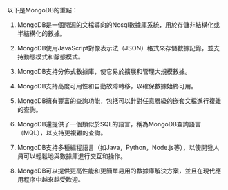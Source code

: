 

以下是MongoDB的重點：

1. MongoDB是一個開源的文檔導向的Nosql數據庫系統，用於存儲非結構化或半結構化的數據。

2. MongoDB使用JavaScript對像表示法（JSON）格式來存儲數據記錄，並支持動態模式和靜態模式。

3. MongoDB支持分佈式數據庫，使它易於擴展和管理大規模數據。

4. MongoDB支持高度可用性和自動故障轉移，以確保數據始終可用。

5. MongoDB擁有豐富的查詢功能，包括可以針對任意層級的嵌套文檔進行複雜的查詢。

6. MongoDB還提供了一個類似於SQL的語言，稱為MongoDB查詢語言（MQL），以支持更複雜的查詢。

7. MongoDB支持多種編程語言（如Java，Python，Node.js等），以使開發人員可以輕鬆地與數據庫進行交互和操作。

8. MongoDB可以提供更高性能和更簡單易用的數據庫解決方案，並且在現代應用程序中越來越受歡迎。